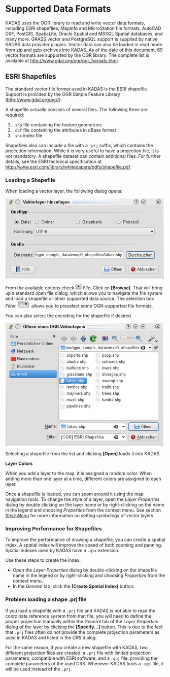 # Supported Data Formats <a name="#supported-data-formats"></a>

KADAS uses the OGR library to read and write vector data formats, including ESRI shapefiles, MapInfo and MicroStation file formats, AutoCAD DXF, PostGIS, SpatiaLite, Oracle Spatial and MSSQL Spatial databases, and many more. GRASS vector and PostgreSQL support is supplied by native KADAS data provider plugins. Vector data can also be loaded in read mode from zip and gzip archives into KADAS. As of the date of this document, 69 vector formats are supported by the OGR library. The complete list is available at <a href="http://www.gdal.org/ogr/ogr_formats.html">http://www.gdal.org/ogr/ogr_formats.html</a>.


## ESRI Shapefiles <a name="#esri-shapefiles"></a>

The standard vector file format used in KADAS is the ESRI shapefile. Support is provided by the OGR Simple Feature Library (<a href="http://www.gdal.org/ogr/">http://www.gdal.org/ogr/</a>).

A shapefile actually consists of several files. The following three are required:

1.  `.shp` file containing the feature geometries
2.  `.dbf` file containing the attributes in dBase format
3.  `.shx` index file

Shapefiles also can include a file with a `.prj` suffix, which contains the projection information. While it is very useful to have a projection file, it is not mandatory. A shapefile dataset can contain additional files. For further details, see the ESRI technical specification at <a href="http://www.esri.com/library/whitepapers/pdfs/shapefile.pdf">http://www.esri.com/library/whitepapers/pdfs/shapefile.pdf</a>.


### Loading a Shapefile <a name="#loading-a-shapefile"></a>

When loading a vector layer, the following dialog opens:

![](../../images/addvectorlayerdialog.png)

From the available options check ![radiobuttonon](../../images/radiobuttonon.png) *File*. Click on **\[Browse\]**. That will bring up a standard open file dialog, which allows you to navigate the file system and load a shapefile or other supported data source. The selection box *Filter* <img src="../../images/selectstring.png" /> allows you to preselect some OGR-supported file formats.

You can also select the encoding for the shapefile if desired.

![](../../images/shapefileopendialog.png)

Selecting a shapefile from the list and clicking **\[Open\]** loads it into KADAS.

**Layer Colors**

When you add a layer to the map, it is assigned a random color. When adding more than one layer at a time, different colors are assigned to each layer.

Once a shapefile is loaded, you can zoom around it using the map navigation tools. To change the style of a layer, open the *Layer Properties* dialog by double clicking on the layer name or by right-clicking on the name in the legend and choosing *Properties* from the context menu. See section <a href="vector_properties.html#vector-style-menu">*Style Menu*</a> for more information on setting symbology of vector layers.

### Improving Performance for Shapefiles <a name="#improving-performance-for-shapefiles"></a>

To improve the performance of drawing a shapefile, you can create a spatial index. A spatial index will improve the speed of both zooming and panning. Spatial indexes used by KADAS have a `.qix` extension.

Use these steps to create the index:

-   Open the *Layer Properties* dialog by double-clicking on the shapefile name in the legend or by right-clicking and choosing *Properties* from the context menu.
-   In the *General* tab, click the **\[Create Spatial Index\]** button.

### Problem loading a shape .prj file <a name="#problem-loading-a-shape-prj-file"></a>

If you load a shapefile with a `.prj` file and KADAS is not able to read the coordinate reference system from that file, you will need to define the proper projection manually within the *General* tab of the *Layer Properties* dialog of the layer by clicking the **\[Specify...\]** button. This is due to the fact that `.prj` files often do not provide the complete projection parameters as used in KADAS and listed in the *CRS* dialog.

For the same reason, if you create a new shapefile with KADAS, two different projection files are created: a `.prj` file with limited projection parameters, compatible with ESRI software, and a `.qpj` file, providing the complete parameters of the used CRS. Whenever KADAS finds a `.qpj` file, it will be used instead of the `.prj`.

